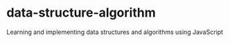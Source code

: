 # data-structure-algorithm
Learning and implementing data structures and algorithms using JavaScript

